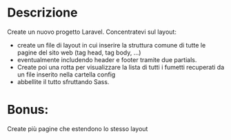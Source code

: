 # Descrizione

Create un nuovo progetto Laravel.
Concentratevi sul layout:
- create un file di layout in cui inserire la struttura comune di tutte le pagine del sito web (tag head, tag body, ...)
- eventualmente includendo header e footer tramite due partials.
- Create poi una rotta per visualizzare la lista di tutti i fumetti recuperati da un file inserito nella cartella config 
- abbellite il tutto sfruttando Sass.

# Bonus:
Create più pagine che estendono lo stesso layout